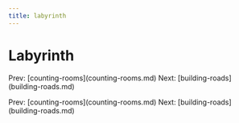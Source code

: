 ```yaml
---
title: labyrinth
---
```


# Labyrinth

Prev: \[counting-rooms](counting-rooms.md) Next:
\[building-roads](building-roads.md)

Prev: \[counting-rooms](counting-rooms.md) Next:
\[building-roads](building-roads.md)
